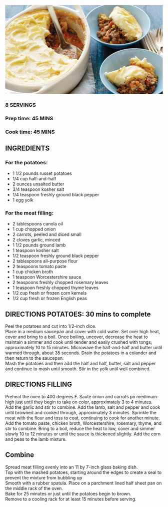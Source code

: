 ![](/images/shepards-pie.jpg)

### 8 SERVINGS   
### Prep time: 45 MINS  
### Cook time: 45 MINS

## INGREDIENTS
### For the potatoes:
- 1 1/2 pounds russet potatoes
- 1/4 cup half-and-half
- 2 ounces unsalted butter
- 3/4 teaspoon kosher salt
- 1/4 teaspoon freshly ground black pepper
- 1 egg yolk

### For the meat filling:
- 2 tablespoons canola oil
- 1 cup chopped onion
- 2 carrots, peeled and diced small
- 2 cloves garlic, minced
- 1 1/2 pounds ground lamb
- 1 teaspoon kosher salt
- 1/2 teaspoon freshly ground black pepper
- 2 tablespoons all-purpose flour
- 2 teaspoons tomato paste
- 1 cup chicken broth
- 1 teaspoon Worcestershire sauce
- 2 teaspoons freshly chopped rosemary leaves
- 1 teaspoon freshly chopped thyme leaves
- 1/2 cup fresh or frozen corn kernels
- 1/2 cup fresh or frozen English peas

## DIRECTIONS POTATOES:  30 mins to complete
Peel the potatoes and cut into 1/2-inch dice.  
Place in a medium saucepan and cover with cold water. Set over high heat, cover and bring to a boil.
Once boiling, uncover, decrease the heat to maintain a simmer and cook until tender and easily crushed with tongs, approximately 10 to 15 minutes.
Microwave the half-and-half and butter until warmed through, about 35 seconds. 
Drain the potatoes in a colander and then return to the saucepan.  
Mash the potatoes and then add the half and half, butter, salt and pepper and continue to mash until smooth.
Stir in the yolk until well combined.

## DIRECTIONS FILLING
Preheat the oven to 400 degrees F.
Saute onion and carrots pn medimum-high just until they begin to take on color, approximately 3 to 4 minutes.  
Add the garlic and stir to combine. 
Add the lamb, salt and pepper and cook until browned and cooked through, approximately 3 minutes. 
Sprinkle the meat with the flour and toss to coat, continuing to cook for another minute. 
Add the tomato paste, chicken broth, Worcestershire, rosemary, thyme, and stir to combine. 
Bring to a boil, reduce the heat to low, cover and simmer slowly 10 to 12 minutes or until the sauce is thickened slightly.
Add the corn and peas to the lamb mixture.

## Combine
Spread meat filling evenly into an 11 by 7-inch glass baking dish.  
Top with the mashed potatoes, starting around the edges to create a seal to prevent the mixture from bubbling up  
Smooth with a rubber spatula. 
Place on a parchment lined half sheet pan on the middle rack of the oven.  
Bake for 25 minutes or just until the potatoes begin to brown.  
Remove to a cooling rack for at least 15 minutes before serving.
